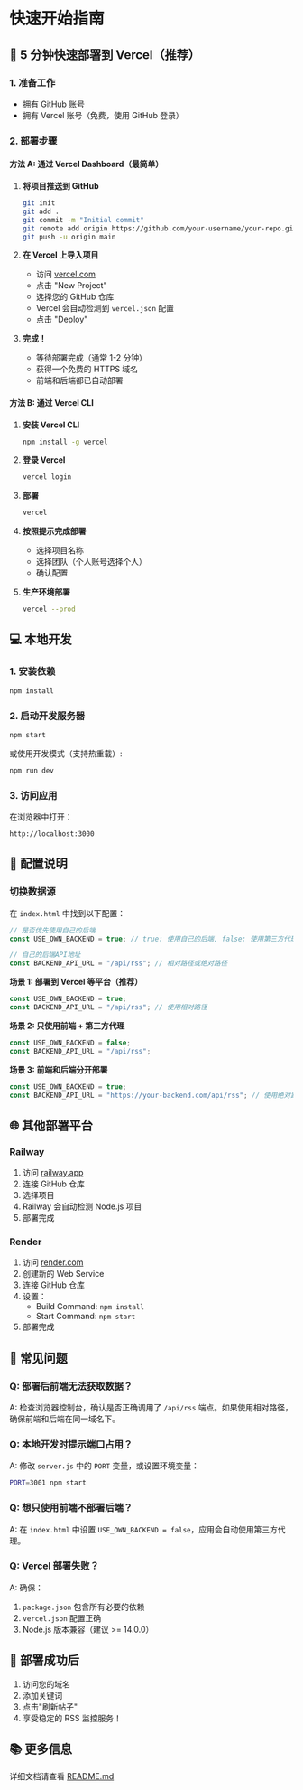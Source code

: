 # 快速开始指南

## 🚀 5 分钟快速部署到 Vercel（推荐）

### 1. 准备工作

- 拥有 GitHub 账号
- 拥有 Vercel 账号（免费，使用 GitHub 登录）

### 2. 部署步骤

#### 方法 A: 通过 Vercel Dashboard（最简单）

1. **将项目推送到 GitHub**

   ```bash
   git init
   git add .
   git commit -m "Initial commit"
   git remote add origin https://github.com/your-username/your-repo.git
   git push -u origin main
   ```

2. **在 Vercel 上导入项目**

   - 访问 [vercel.com](https://vercel.com)
   - 点击 "New Project"
   - 选择您的 GitHub 仓库
   - Vercel 会自动检测到 `vercel.json` 配置
   - 点击 "Deploy"

3. **完成！**
   - 等待部署完成（通常 1-2 分钟）
   - 获得一个免费的 HTTPS 域名
   - 前端和后端都已自动部署

#### 方法 B: 通过 Vercel CLI

1. **安装 Vercel CLI**

   ```bash
   npm install -g vercel
   ```

2. **登录 Vercel**

   ```bash
   vercel login
   ```

3. **部署**
   ```bash
   vercel
   ```
4. **按照提示完成部署**

   - 选择项目名称
   - 选择团队（个人账号选择个人）
   - 确认配置

5. **生产环境部署**
   ```bash
   vercel --prod
   ```

## 💻 本地开发

### 1. 安装依赖

```bash
npm install
```

### 2. 启动开发服务器

```bash
npm start
```

或使用开发模式（支持热重载）:

```bash
npm run dev
```

### 3. 访问应用

在浏览器中打开：

```
http://localhost:3000
```

## 🔧 配置说明

### 切换数据源

在 `index.html` 中找到以下配置：

```javascript
// 是否优先使用自己的后端
const USE_OWN_BACKEND = true; // true: 使用自己的后端, false: 使用第三方代理

// 自己的后端API地址
const BACKEND_API_URL = "/api/rss"; // 相对路径或绝对路径
```

**场景 1: 部署到 Vercel 等平台（推荐）**

```javascript
const USE_OWN_BACKEND = true;
const BACKEND_API_URL = "/api/rss"; // 使用相对路径
```

**场景 2: 只使用前端 + 第三方代理**

```javascript
const USE_OWN_BACKEND = false;
const BACKEND_API_URL = "/api/rss";
```

**场景 3: 前端和后端分开部署**

```javascript
const USE_OWN_BACKEND = true;
const BACKEND_API_URL = "https://your-backend.com/api/rss"; // 使用绝对路径
```

## 🌐 其他部署平台

### Railway

1. 访问 [railway.app](https://railway.app)
2. 连接 GitHub 仓库
3. 选择项目
4. Railway 会自动检测 Node.js 项目
5. 部署完成

### Render

1. 访问 [render.com](https://render.com)
2. 创建新的 Web Service
3. 连接 GitHub 仓库
4. 设置：
   - Build Command: `npm install`
   - Start Command: `npm start`
5. 部署完成

## 📝 常见问题

### Q: 部署后前端无法获取数据？

A: 检查浏览器控制台，确认是否正确调用了 `/api/rss` 端点。如果使用相对路径，确保前端和后端在同一域名下。

### Q: 本地开发时提示端口占用？

A: 修改 `server.js` 中的 `PORT` 变量，或设置环境变量：

```bash
PORT=3001 npm start
```

### Q: 想只使用前端不部署后端？

A: 在 `index.html` 中设置 `USE_OWN_BACKEND = false`，应用会自动使用第三方代理。

### Q: Vercel 部署失败？

A: 确保：

1. `package.json` 包含所有必要的依赖
2. `vercel.json` 配置正确
3. Node.js 版本兼容（建议 >= 14.0.0）

## 🎉 部署成功后

1. 访问您的域名
2. 添加关键词
3. 点击"刷新帖子"
4. 享受稳定的 RSS 监控服务！

## 📚 更多信息

详细文档请查看 [README.md](./README.md)

